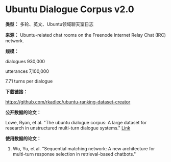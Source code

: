 # Ubuntu Dialogue Corpus v2.0

**类型：** 多轮、英文、Ubuntu领域聊天室日志

**来源：** Ubuntu-related chat rooms on the Freenode Internet Relay Chat (IRC) network.

**规模：**

dialogues 930,000

utterances 7,100,000

7.71 turns per dialogue

**下载链接：**

https://github.com/rkadlec/ubuntu-ranking-dataset-creator



**公开数据的论文：**

Lowe, Ryan, et al. "The ubuntu dialogue corpus: A large dataset for research in unstructured multi-turn dialogue systems." [Link](https://arxiv.org/pdf/1506.08909.pdf)



**使用数据的论文：**

1. Wu, Yu, et al. "Sequential matching network: A new architecture for multi-turn response selection in retrieval-based chatbots."

   



